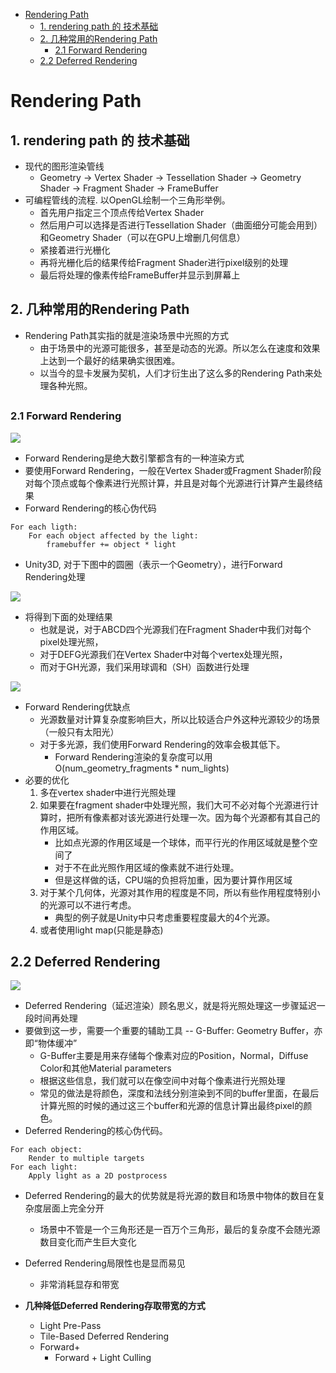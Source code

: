 [](...menustart)

- [Rendering Path](#da2911de682ed5ee8e31f8abbeef66bd)
    - [1. rendering path 的 技术基础](#e722c0b9325d2999ef6de4bdea693829)
    - [2. 几种常用的Rendering Path](#5acfcac9feda152fef0e8da1d3a5f248)
        - [2.1 Forward Rendering](#32762037d3dcc652fa76349f30eeb1f6)
    - [2.2 Deferred Rendering](#446ff669713810d90d8c929eda9ec749)

[](...menuend)


<h2 id="da2911de682ed5ee8e31f8abbeef66bd"></h2>

# Rendering Path

<h2 id="e722c0b9325d2999ef6de4bdea693829"></h2>

## 1. rendering path 的 技术基础

- 现代的图形渲染管线
    - Geometry → Vertex Shader → Tessellation Shader → Geometry Shader → Fragment Shader → FrameBuffer
- 可编程管线的流程. 以OpenGL绘制一个三角形举例。
    - 首先用户指定三个顶点传给Vertex Shader
    - 然后用户可以选择是否进行Tessellation Shader（曲面细分可能会用到）和Geometry Shader（可以在GPU上增删几何信息）
    - 紧接着进行光栅化
    - 再将光栅化后的结果传给Fragment Shader进行pixel级别的处理
    - 最后将处理的像素传给FrameBuffer并显示到屏幕上

<h2 id="5acfcac9feda152fef0e8da1d3a5f248"></h2>

## 2. 几种常用的Rendering Path

- Rendering Path其实指的就是渲染场景中光照的方式
    - 由于场景中的光源可能很多，甚至是动态的光源。所以怎么在速度和效果上达到一个最好的结果确实很困难。
    - 以当今的显卡发展为契机，人们才衍生出了这么多的Rendering Path来处理各种光照。

<h2 id="32762037d3dcc652fa76349f30eeb1f6"></h2>

### 2.1 Forward Rendering

![](../imgs/u3d_shader_fwdrd.png)

- Forward Rendering是绝大数引擎都含有的一种渲染方式
- 要使用Forward Rendering，一般在Vertex Shader或Fragment Shader阶段对每个顶点或每个像素进行光照计算，并且是对每个光源进行计算产生最终结果 
- Forward Rendering的核心伪代码

```
For each ligth:
    For each object affected by the light:
        framebuffer += object * light
```

- Unity3D, 对于下图中的圆圈（表示一个Geometry），进行Forward Rendering处理

![](../imgs/u3d_shader_fwdrd_01.png)

- 将得到下面的处理结果
    - 也就是说，对于ABCD四个光源我们在Fragment Shader中我们对每个pixel处理光照，
    - 对于DEFG光源我们在Vertex Shader中对每个vertex处理光照，
    - 而对于GH光源，我们采用球调和（SH）函数进行处理

![](../imgs/u3d_shader_fwdrd_02.png)

- Forward Rendering优缺点
    - 光源数量对计算复杂度影响巨大，所以比较适合户外这种光源较少的场景（一般只有太阳光）
    - 对于多光源，我们使用Forward Rendering的效率会极其低下。
        - Forward Rendering渲染的复杂度可以用O(num_geometry_fragments * num_lights)  
- 必要的优化
    1. 多在vertex shader中进行光照处理
    2. 如果要在fragment shader中处理光照，我们大可不必对每个光源进行计算时，把所有像素都对该光源进行处理一次。因为每个光源都有其自己的作用区域。
        - 比如点光源的作用区域是一个球体，而平行光的作用区域就是整个空间了
        - 对于不在此光照作用区域的像素就不进行处理。
        - 但是这样做的话，CPU端的负担将加重，因为要计算作用区域
    3. 对于某个几何体，光源对其作用的程度是不同，所以有些作用程度特别小的光源可以不进行考虑。
        - 典型的例子就是Unity中只考虑重要程度最大的4个光源。
    4. 或者使用light map(只能是静态)

<h2 id="446ff669713810d90d8c929eda9ec749"></h2>

## 2.2 Deferred Rendering

![](../imgs/u3d_shader_defrd.png)

- Deferred Rendering（延迟渲染）顾名思义，就是将光照处理这一步骤延迟一段时间再处理
- 要做到这一步，需要一个重要的辅助工具 -- G-Buffer: Geometry Buffer，亦即“物体缓冲”
    - G-Buffer主要是用来存储每个像素对应的Position，Normal，Diffuse Color和其他Material parameters
    - 根据这些信息，我们就可以在像空间中对每个像素进行光照处理
    - 常见的做法是将颜色，深度和法线分别渲染到不同的buffer里面，在最后计算光照的时候的通过这三个buffer和光源的信息计算出最终pixel的颜色。
- Deferred Rendering的核心伪代码。

```
For each object:
    Render to multiple targets
For each light:
    Apply light as a 2D postprocess
```
 
- Deferred Rendering的最大的优势就是将光源的数目和场景中物体的数目在复杂度层面上完全分开
    - 场景中不管是一个三角形还是一百万个三角形，最后的复杂度不会随光源数目变化而产生巨大变化
- Deferred Rendering局限性也是显而易见
    - 非常消耗显存和带宽

- **几种降低Deferred Rendering存取带宽的方式**
    - Light Pre-Pass
    - Tile-Based Deferred Rendering
    - Forward+
        - Forward + Light Culling



